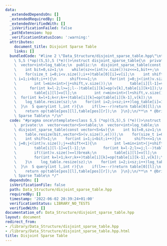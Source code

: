 ```yaml
---
data:
  _extendedDependsOn: []
  _extendedRequiredBy: []
  _extendedVerifiedWith: []
  _isVerificationFailed: false
  _pathExtension: hpp
  _verificationStatusIcon: ':warning:'
  attributes:
    document_title: Disjoint Sparse Table
    links: []
  bundledCode: "#line 2 \"Data_Structure/disjoint_sparse_table.hpp\"\ntemplate<class\
    \ S,S (*op)(S,S),S (*e)()>\nstruct disjoint_sparse_table{\n  private:\n  vector<vector<S>>table;\n\
    \  vector<int>log_table;\n  public:\n  disjoint_sparse_table(const vector<S>&v){\n\
    \    int bit=0,sz=1;\n    while(sz<=(int)v.size())sz<<=1,bit++;\n    table.resize(bit,vector<S>(v.size(),e()));\n\
    \    for(size_t i=0;i<v.size();i++)table[0][i]=v[i];\n    int shift=1;\n    for(int\
    \ i=1;i<bit;i++){\n      shift<<=1;\n      for(int j=0;j<(int)v.size();j+=shift<<1){\n\
    \        int l=min<int>(j+shift,v.size());\n        table[i][l-1]=v[l-1];\n  \
    \      for(int k=l-2;l>=j;l--)table[i][k]=op(v[k],table[i][k+1]);\n        if((int)v.size()==l)break;\n\
    \        table[i][l]=v[l];\n        int r=min<int>(l+shift,v.size());\n      \
    \  for(int k=l+1;k<r;k++)table[i][k]=op(table[i][k-1],v[k]);\n      }\n    }\n\
    \    log_table.resize(sz);\n    for(int i=2;i<sz;i++)log_table[i]=1+log_table[i>>1];\n\
    \  }\n  S query(int l,int r){\n    if(l>=--r)return table[0][l];\n    int pos=log_table[l^r];\n\
    \    return op(table[pos][l],table[pos][r]);\n  }\n};\n/**\n * @brief Disjoint\
    \ Sparse Table\n */\n"
  code: "#pragma once\ntemplate<class S,S (*op)(S,S),S (*e)()>\nstruct disjoint_sparse_table{\n\
    \  private:\n  vector<vector<S>>table;\n  vector<int>log_table;\n  public:\n \
    \ disjoint_sparse_table(const vector<S>&v){\n    int bit=0,sz=1;\n    while(sz<=(int)v.size())sz<<=1,bit++;\n\
    \    table.resize(bit,vector<S>(v.size(),e()));\n    for(size_t i=0;i<v.size();i++)table[0][i]=v[i];\n\
    \    int shift=1;\n    for(int i=1;i<bit;i++){\n      shift<<=1;\n      for(int\
    \ j=0;j<(int)v.size();j+=shift<<1){\n        int l=min<int>(j+shift,v.size());\n\
    \        table[i][l-1]=v[l-1];\n        for(int k=l-2;l>=j;l--)table[i][k]=op(v[k],table[i][k+1]);\n\
    \        if((int)v.size()==l)break;\n        table[i][l]=v[l];\n        int r=min<int>(l+shift,v.size());\n\
    \        for(int k=l+1;k<r;k++)table[i][k]=op(table[i][k-1],v[k]);\n      }\n\
    \    }\n    log_table.resize(sz);\n    for(int i=2;i<sz;i++)log_table[i]=1+log_table[i>>1];\n\
    \  }\n  S query(int l,int r){\n    if(l>=--r)return table[0][l];\n    int pos=log_table[l^r];\n\
    \    return op(table[pos][l],table[pos][r]);\n  }\n};\n/**\n * @brief Disjoint\
    \ Sparse Table\n */"
  dependsOn: []
  isVerificationFile: false
  path: Data_Structure/disjoint_sparse_table.hpp
  requiredBy: []
  timestamp: '2022-06-02 20:39:24+01:00'
  verificationStatus: LIBRARY_NO_TESTS
  verifiedWith: []
documentation_of: Data_Structure/disjoint_sparse_table.hpp
layout: document
redirect_from:
- /library/Data_Structure/disjoint_sparse_table.hpp
- /library/Data_Structure/disjoint_sparse_table.hpp.html
title: Disjoint Sparse Table
---
```

